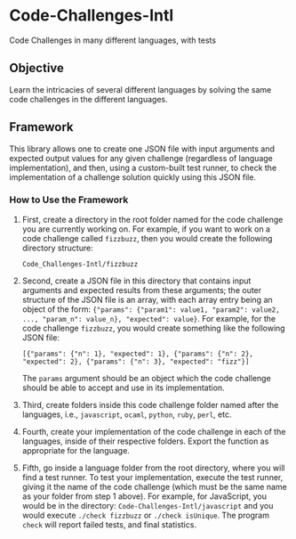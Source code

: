 # Code-Challenges-Intl
Code Challenges in many different languages, with tests

## Objective
Learn the intricacies of several different languages by solving the same code challenges in the different languages.  

## Framework
This library allows one to create one JSON file with input arguments and expected output values for any given challenge (regardless of language implementation), and then, using a custom-built test runner, to check the implementation of a challenge solution quickly using this JSON file.

### How to Use the Framework
1. First, create a directory in the root folder named for the code challenge you are currently working on.  For example, if you want to work on a code challenge called `fizzbuzz`, then you would create the following directory structure:

    `Code_Challenges-Intl/fizzbuzz`
    
2. Second, create a JSON file in this directory that contains input arguments and expected results from these arguments; the outer structure of the JSON file is an array, with each array entry being an object of the form: `{"params": {"param1": value1, "param2": value2, ..., "param_n": value_n}, "expected": value}`.  For example, for the code challenge `fizzbuzz`, you would create something like the following JSON file:

    `[{"params": {"n": 1}, "expected": 1}, {"params": {"n": 2}, "expected": 2}, {"params": {"n": 3}, "expected": "fizz"}]`

    The `params` argument should be an object which the code challenge should be able to accept and use in its implementation.

3. Third, create folders inside this code challenge folder named after the languages, i.e., `javascript`, `ocaml`, `python`, `ruby`, `perl`, etc.
4. Fourth, create your implementation of the code challenge in each of the languages, inside of their respective folders.  Export the function as appropriate for the language.
5. Fifth, go inside a language folder from the root directory, where you will find a test runner.  To test your implementation, execute the test runner, giving it the name of the code challenge (which must be the same name as your folder from step 1 above).  For example, for JavaScript, you would be in the directory: `Code-Challenges-Intl/javascript` and you would execute `./check fizzbuzz` or `./check isUnique`.  The program `check` will report failed tests, and final statistics.
